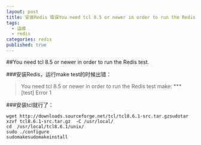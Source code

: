 ```yaml
---
layout: post
title: 安装Redis 错误You need tcl 8.5 or newer in order to run the Redis test.
tags:
  - 运维
  - redis
categories: redis
published: true
---  
```

##You need tcl 8.5 or newer in order to run the Redis test.

###安装Redis，运行make test的时候出错：

>You need tcl 8.5 or newer in order to run the Redis test
make: *** [test] Error 1
 
###安装tcl就行了：
 
```
wget http://downloads.sourceforge.net/tcl/tcl8.6.1-src.tar.gzsudotar xzvf tcl8.6.1-src.tar.gz  -C /usr/local/
cd  /usr/local/tcl8.6.1/unix/
sudo ./configure
sudomakesudomakeinstall
```